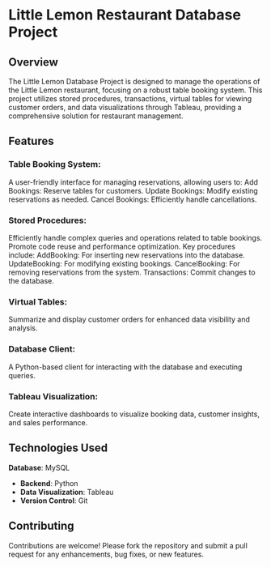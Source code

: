 # Little Lemon Restaurant Database Project

## Overview
The Little Lemon Database Project is designed to manage the operations of the Little Lemon restaurant, focusing on a robust table booking system. This project utilizes stored procedures, transactions, virtual tables for viewing customer orders, and data visualizations through Tableau, providing a comprehensive solution for restaurant management.

## Features
### Table Booking System: 
A user-friendly interface for managing reservations, allowing users to:
Add Bookings: Reserve tables for customers.
Update Bookings: Modify existing reservations as needed.
Cancel Bookings: Efficiently handle cancellations.
### Stored Procedures:
Efficiently handle complex queries and operations related to table bookings.
Promote code reuse and performance optimization.
Key procedures include:
AddBooking: For inserting new reservations into the database.
UpdateBooking: For modifying existing bookings.
CancelBooking: For removing reservations from the system.
Transactions: Commit changes to the database.

### Virtual Tables: 
Summarize and display customer orders for enhanced data visibility and analysis.

### Database Client: 
A Python-based client for interacting with the database and executing queries.

### Tableau Visualization: 
Create interactive dashboards to visualize booking data, customer insights, and sales performance.

## Technologies Used
**Database**: MySQL
- **Backend**: Python
- **Data Visualization**: Tableau
- **Version Control**: Git

## Contributing
Contributions are welcome! Please fork the repository and submit a pull request for any enhancements, bug fixes, or new features.
